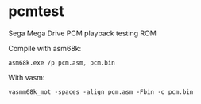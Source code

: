 # pcmtest
Sega Mega Drive PCM playback testing ROM

Compile with asm68k:  
  
    asm68k.exe /p pcm.asm, pcm.bin
With vasm:

    vasmm68k_mot -spaces -align pcm.asm -Fbin -o pcm.bin
